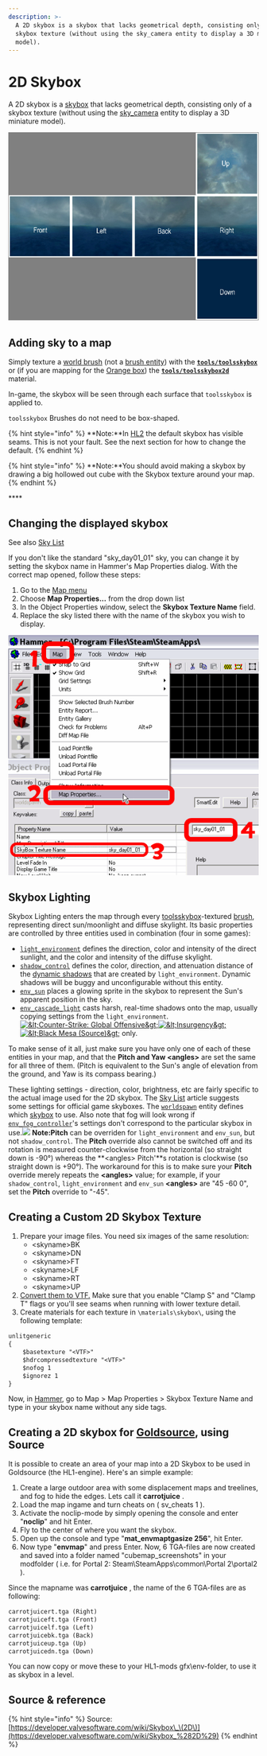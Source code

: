 ```yaml
---
description: >-
  A 2D skybox is a skybox that lacks geometrical depth, consisting only of a
  skybox texture (without using the sky_camera entity to display a 3D miniature
  model).
---
```


# 2D Skybox

A 2D skybox is a [skybox](./) that lacks geometrical depth, consisting only of a skybox texture \(without using the [sky\_camera](https://developer.valvesoftware.com/wiki/Sky_camera) entity to display a 3D miniature model\).

![](../../../.gitbook/assets/skybox_template.jpg)

## Adding sky to a map

Simply texture a [world brush](https://developer.valvesoftware.com/wiki/World_brush) \(not a [brush entity](https://developer.valvesoftware.com/wiki/Brush_entity)\) with the [**`tools/toolsskybox`**](https://developer.valvesoftware.com/wiki/Tool_textures) or \(if you are mapping for the [Orange box](https://developer.valvesoftware.com/wiki/Orange_box)\) the [**`tools/toolsskybox2d`**](https://developer.valvesoftware.com/wiki/Tool_textures) material.

In-game, the skybox will be seen through each surface that `toolsskybox` is applied to.

`toolsskybox` Brushes do not need to be box-shaped.

{% hint style="info" %}
**Note:**In [HL2](https://developer.valvesoftware.com/wiki/HL2) the default skybox has visible seams. This is not your fault. See the next section for how to change the default.
{% endhint %}

{% hint style="info" %}
**Note:**You should avoid making a skybox by drawing a big hollowed out cube with the Skybox texture around your map.
{% endhint %}

\*\*\*\*

## Changing the displayed skybox

See also [Sky List](https://developer.valvesoftware.com/wiki/Sky_List)

If you don't like the standard "sky\_day01\_01" sky, you can change it by setting the skybox name in Hammer's Map Properties dialog. With the correct map opened, follow these steps:

1. Go to the [Map menu](https://developer.valvesoftware.com/wiki/Hammer_Map_Menu)
2. Choose **Map Properties...** from the drop down list
3. In the Object Properties window, select the **Skybox Texture Name** field.
4. Replace the sky listed there with the name of the skybox you wish to display.

![](../../../.gitbook/assets/sky_change.png)

## Skybox Lighting

Skybox Lighting enters the map through every [toolsskybox](https://developer.valvesoftware.com/wiki/Skybox)-textured [brush](https://developer.valvesoftware.com/wiki/Brush), representing direct sun/moonlight and diffuse skylight. Its basic properties are controlled by three entities used in combination \(four in some games\):

* [`light_environment`](https://developer.valvesoftware.com/wiki/Light_environment) defines the direction, color and intensity of the direct sunlight, and the color and intensity of the diffuse skylight.
* [`shadow_control`](https://developer.valvesoftware.com/wiki/Shadow_control) defines the color, direction, and attenuation distance of the [dynamic shadows](https://developer.valvesoftware.com/wiki/Dynamic_Shadows) that are created by `light_environment`. Dynamic shadows will be buggy and unconfigurable without this entity.
* [`env_sun`](https://developer.valvesoftware.com/wiki/Env_sun) places a glowing sprite in the skybox to represent the Sun's apparent position in the sky.
* [`env_cascade_light`](https://developer.valvesoftware.com/wiki/Env_cascade_light) casts harsh, real-time shadows onto the map, usually copying settings from the `light_environment`. [![&amp;lt;Counter-Strike: Global Offensive&amp;gt;](https://developer.valvesoftware.com/w/images/3/35/Csgo.png)](https://developer.valvesoftware.com/wiki/Counter-Strike:_Global_Offensive)[![&amp;lt;Insurgency&amp;gt;](https://developer.valvesoftware.com/w/images/a/af/Insurgency_16x_icon.png)](https://developer.valvesoftware.com/wiki/Insurgency)[![&amp;lt;Black Mesa \(Source\)&amp;gt;](https://developer.valvesoftware.com/w/images/c/cc/Black_mesa_icon.png)](https://developer.valvesoftware.com/wiki/Black_Mesa_%28Source%29) only.

To make sense of it all, just make sure you have only one of each of these entities in your map, and that the **Pitch and Yaw &lt;angles&gt;** are set the same for all three of them. \(Pitch is equivalent to the Sun's angle of elevation from the ground, and Yaw is its compass bearing.\)

These lighting settings - direction, color, brightness, etc are fairly specific to the actual image used for the 2D skybox. The [Sky List](https://developer.valvesoftware.com/wiki/Sky_List) article suggests some settings for official game skyboxes. The [`worldspawn`](https://developer.valvesoftware.com/wiki/Worldspawn) entity defines which [skybox](https://developer.valvesoftware.com/wiki/Sky_List) to use. Also note that fog will look wrong if [`env_fog_controller`](https://developer.valvesoftware.com/wiki/Env_fog_controller)'s settings don't correspond to the particular skybox in use.![](https://developer.valvesoftware.com/w/images/c/cc/Note.png) **Note:Pitch** can be overriden for `light_environment` and `env_sun`, but not `shadow_control`. The **Pitch** override also cannot be switched off and its rotation is measured counter-clockwise from the horizontal \(so straight down is -90°\) whereas the **&lt;angles&gt; Pitch'**s rotation is clockwise \(so straight down is +90°\). The workaround for this is to make sure your **Pitch** override merely repeats the **&lt;angles&gt;** value; for example, if your `shadow_control`, `light_environment` and `env_sun` **&lt;angles&gt;** are "45 -60 0", set the **Pitch** override to "-45".

## Creating a Custom 2D Skybox Texture

1. Prepare your image files. You need six images of the same resolution:
   * &lt;skyname&gt;BK
   * &lt;skyname&gt;DN
   * &lt;skyname&gt;FT
   * &lt;skyname&gt;LF
   * &lt;skyname&gt;RT
   * &lt;skyname&gt;UP
2. [Convert them to VTF.](https://developer.valvesoftware.com/wiki/Creating_a_Material) Make sure that you enable "Clamp S" and "Clamp T" flags or you'll see seams when running with lower texture detail.
3. Create materials for each texture in `\materials\skybox\`, using the following template:

```text
unlitgeneric
{
	$basetexture "<VTF>"
	$hdrcompressedtexture "<VTF>"
	$nofog 1
	$ignorez 1
}
```

Now, in [Hammer](https://developer.valvesoftware.com/wiki/Hammer), go to Map &gt; Map Properties &gt; Skybox Texture Name and type in your skybox name without any side tags.

## Creating a 2D skybox for [Goldsource](https://developer.valvesoftware.com/wiki/Goldsource), using Source

It is possible to create an area of your map into a 2D Skybox to be used in Goldsource \(the HL1-engine\). Here's an simple example:

1. Create a large outdoor area with some displacement maps and treelines, and fog to hide the edges. Lets call it **carrotjuice** .
2. Load the map ingame and turn cheats on \( sv\_cheats 1 \).
3. Activate the noclip-mode by simply opening the console and enter "**noclip**" and hit Enter.
4. Fly to the center of where you want the skybox.
5. Open up the console and type "**mat\_envmaptgasize 256**", hit Enter.
6. Now type "**envmap**" and press Enter. Now, 6 TGA-files are now created and saved into a folder named "cubemap\_screenshots" in your modfolder \( i.e. for Portal 2: Steam\SteamApps\common\Portal 2\portal2 \).

Since the mapname was **carrotjuice** , the name of the 6 TGA-files are as following:

```text
carrotjuicert.tga (Right)
carrotjuiceft.tga (Front)
carrotjuicelf.tga (Left)
carrotjuicebk.tga (Back)
carrotjuiceup.tga (Up)
carrotjuicedn.tga (Down)
```

You can now copy or move these to your HL1-mods gfx\env-folder, to use it as skybox in a level.

## Source & reference

{% hint style="info" %}
Source: [https://developer.valvesoftware.com/wiki/Skybox\_\(2D\)](https://developer.valvesoftware.com/wiki/Skybox_%282D%29)
{% endhint %}

